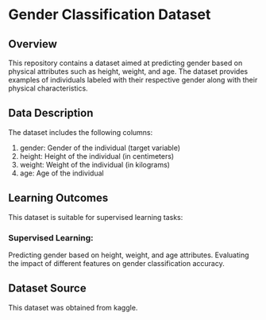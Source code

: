 # Gender Classification Dataset
## Overview
This repository contains a dataset aimed at predicting gender based on physical attributes such as height, weight, and age. 
The dataset provides examples of individuals labeled with their respective gender along with their physical characteristics.

## Data Description
The dataset includes the following columns:

1. gender: Gender of the individual (target variable)
2. height: Height of the individual (in centimeters)
3. weight: Weight of the individual (in kilograms)
4. age: Age of the individual

## Learning Outcomes
This dataset is suitable for supervised learning tasks:

### Supervised Learning:
Predicting gender based on height, weight, and age attributes.
Evaluating the impact of different features on gender classification accuracy.

## Dataset Source
This dataset was obtained from kaggle.
